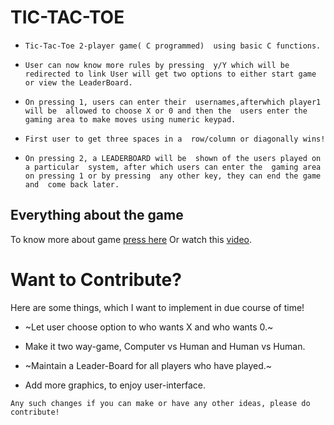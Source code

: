 # TIC-TAC-TOE
- `Tic-Tac-Toe 2-player game( C programmed) 
using basic C functions.`

- `User can now know more rules by pressing 
y/Y which will be redirected to link
User will get two options to either start
 game or view the LeaderBoard.`

- `On pressing 1, users can enter their 
usernames,afterwhich player1 will be 
allowed to choose X or 0 and then the 
users enter the gaming area to make moves
 using numeric keypad.`

- `First user to get three spaces in a 
row/column or diagonally wins!`

- `On pressing 2, a LEADERBOARD will be 
shown of the users played on a particular 
system, after which users can enter the 
gaming area on pressing 1 or by pressing 
any other key, they can end the game and 
come back later.`

## Everything about the game
To know more about game [press here](https://www.wikihow.com/Play-Tic-Tac-Toe)
Or watch this [video](https://youtu.be/5SdW0_wTX5c).
# Want to Contribute?
Here are some things, which I want to implement in due course of time!

- ~Let user choose option to who wants X and who wants 0.~

- Make it two way-game, Computer vs Human and Human vs Human.

- ~Maintain a Leader-Board for all players who have played.~

- Add more graphics, to enjoy user-interface.

`Any such changes if you can make or have any other ideas, please do contribute!`
